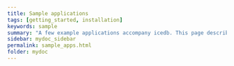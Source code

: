 ```yaml
---
title: Sample applications
tags: [getting_started, installation]
keywords: sample
summary: "A few example applications accompany icedb. This page describes them."
sidebar: mydoc_sidebar
permalink: sample_apps.html
folder: mydoc
---
```



